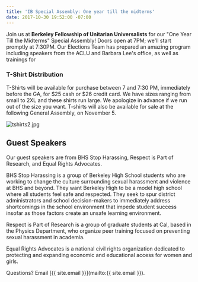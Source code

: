 ```yaml
---
title: 'IB Special Assembly: One year till the midterms'
date: 2017-10-30 19:52:00 -07:00
---
```


Join us at **Berkeley Fellowship of Unitarian Universalists** for our "One Year Till the Midterms" Special Assembly! Doors open at 7PM; we'll start promptly at 7:30PM. Our Elections Team has prepared an amazing program including speakers from the ACLU and Barbara Lee's office, as well as trainings for 


### T-Shirt Distribution

T-Shirts will be available for purchase between 7 and 7:30 PM, immediately before the GA, for $25 cash or $26 credit card. We have sizes ranging from small to 2XL and these shirts run large. We apologize in advance if we run out of the size you want. T-shirts will also be available for sale at the following General Assembly, on November 5.

![tshirts2.jpg](/uploads/tshirts2.jpg)

## Guest Speakers

Our guest speakers are from BHS Stop Harassing, Respect is Part of Research, and Equal Rights Advocates.

BHS Stop Harassing is a group of Berkeley High School students who are working to change the culture surrounding sexual harassment and violence at BHS and beyond. They want Berkeley High to be a model high school where all students feel safe and respected. They seek to spur district administrators and school decision-makers to immediately address shortcomings in the school environment that impede student success insofar as those factors create an unsafe learning environment.

Respect is Part of Research is a group of graduate students at Cal, based in the Physics Department, who organize peer training focused on preventing sexual harassment in academia.

Equal Rights Advocates is a national civil rights organization dedicated to protecting and expanding economic and educational access for women and girls.

Questions? Email [{{ site.email }}](mailto:{{ site.email }}).